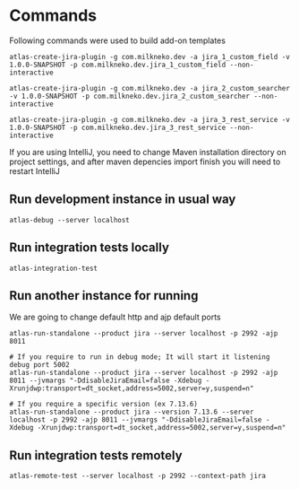 # Commands

Following commands were used to build add-on templates

    atlas-create-jira-plugin -g com.milkneko.dev -a jira_1_custom_field -v 1.0.0-SNAPSHOT -p com.milkneko.dev.jira_1_custom_field --non-interactive

    atlas-create-jira-plugin -g com.milkneko.dev -a jira_2_custom_searcher -v 1.0.0-SNAPSHOT -p com.milkneko.dev.jira_2_custom_searcher --non-interactive

    atlas-create-jira-plugin -g com.milkneko.dev -a jira_3_rest_service -v 1.0.0-SNAPSHOT -p com.milkneko.dev.jira_3_rest_service --non-interactive



If you are using IntelliJ, you need to change Maven installation directory on project settings, and after maven depencies import finish you will need to restart IntelliJ

## Run development instance in usual way

    atlas-debug --server localhost

## Run integration tests locally

    atlas-integration-test


## Run another instance for running

We are going to change default http and ajp default ports

    atlas-run-standalone --product jira --server localhost -p 2992 -ajp 8011
    
    # If you require to run in debug mode; It will start it listening debug port 5002 
    atlas-run-standalone --product jira --server localhost -p 2992 -ajp 8011 --jvmargs "-DdisableJiraEmail=false -Xdebug -Xrunjdwp:transport=dt_socket,address=5002,server=y,suspend=n"

    # If you require a specific version (ex 7.13.6)
    atlas-run-standalone --product jira --version 7.13.6 --server localhost -p 2992 -ajp 8011 --jvmargs "-DdisableJiraEmail=false -Xdebug -Xrunjdwp:transport=dt_socket,address=5002,server=y,suspend=n"
  

## Run integration tests remotely

    atlas-remote-test --server localhost -p 2992 --context-path jira



